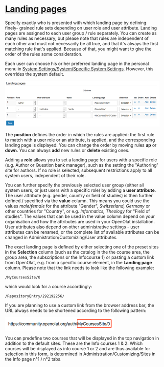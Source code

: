 #  [Landing pages](Landing+pages.html)



Specify exactly who is presented with which landing page by defining finely-
grained rule sets depending on user role and user attribute. Landing pages are
assigned to each user group / rule separately. You can create as many rules as
necessary, but please note that rules are independent of each other and must
not necessarily be all true, and that it's always the first matching rule
that's applied. Because of that, you might want to give the order of the rules
some consideration.

Each user can choose his or her preferred landing page in the personal menu in
[System Settings/System/Specific System
Settings](Configuration.html#Configuration-_specifics). However, this
overrides the system default.

![](assets/admin_landingPage_EN.png)

The **position** defines the order in which the rules are applied: the first
rule to match with a user role or an attribute, is applied, and the
corresponding landing page is displayed. You can change the order by moving
rules **up** or **down**. You can always **add** new rules or **delete**
existing ones.

Adding a **role** allows you to set a landing page for users with a specific
role (e.g. Author or Question bank manager), such as the setting the
"Authoring" site for authors. If no role is selected, subsequent restrictions
apply to all system users, independent of their role.

You can further specify the previously selected user group (either all system
users, or just users with a specific role) by adding a **user attribute**. The
user attribute (e.g. gender, country or field of studies) is then further
defined / specified via the **value** column. This means you could use the
values _male/female_ for the attribute "Gender", _Switzerland, Germany_ or
other countries for "Country", or e.g. _Informatics, Theology_ for "Field of
studies". The values that can be used in the value column depend on your
organisation and how the attributes are used in your OpenOlat installation.
User attributes also depend on other administrative settings - user attributes
can be renamed, or the complete list of available attributes can be changed in
Administration/Customizing/User attributes.

The exact landing page is defined by either selecting one of the preset sites
in the **Selection** column (such as the catalog in the the course area, the
group area, the subscriptions or the Infocourse 1) or pasting a custom link
from OpenOlat, e.g. from a specific course element, in the **Landing page**
column. Please note that the link needs to look like the following example:

    
    
    /MyCoursesSite/0

which would look for a course accordingly:  

    
    
    /RepositoryEntry/292192256/

If you are planning to use a custom link from the browser address bar, the URL
always needs to be shortened according to the following pattern:  

![](assets/landingPage_URL.png)

You can predefine two courses that will be displayed in the top navigation in
addition to the default sites. These are the Info courses 1 & 2\. Which
courses will be displayed as info course 1 or 2 and are thus available for
selection in this form, is determined in Administration/Customizing/Sites in
the Info page n°1 / n°2 tabs.







